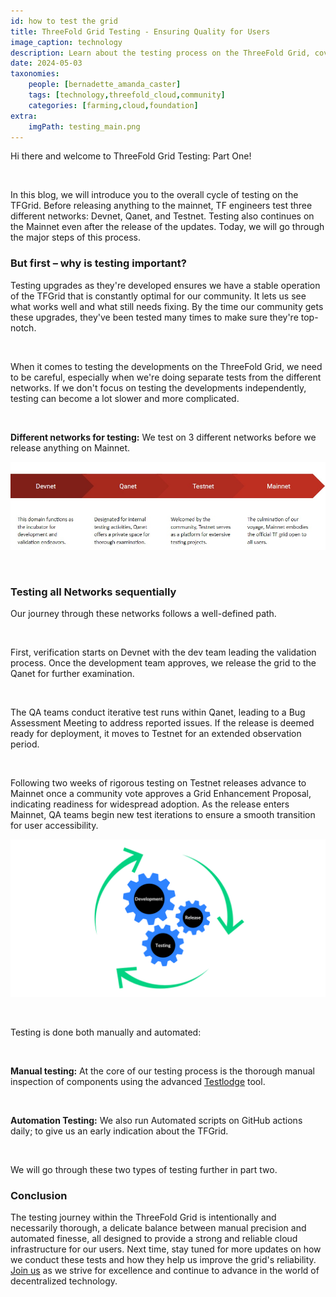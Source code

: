```yaml
---
id: how to test the grid
title: ThreeFold Grid Testing - Ensuring Quality for Users
image_caption: technology
description: Learn about the testing process on the ThreeFold Grid, covering four networks and utilizing both manual and automated tests for stability and reliability.
date: 2024-05-03
taxonomies:
    people: [bernadette_amanda_caster]
    tags: [technology,threefold_cloud,community]
    categories: [farming,cloud,foundation]
extra:
    imgPath: testing_main.png
---
```


Hi there and welcome to ThreeFold Grid Testing: Part One!

</br>

In this blog, we will introduce you to the overall cycle of testing on the TFGrid. Before releasing anything to the mainnet, TF engineers test three different networks: Devnet, Qanet, and Testnet. Testing also continues on the Mainnet even after the release of the updates. Today, we will go through the major steps of this process. 

### **But first – why is testing important?**

Testing upgrades as they're developed ensures we have a stable operation of the TFGrid that is constantly optimal for our community. It lets us see what works well and what still needs fixing. By the time our community gets these upgrades, they've been tested many times to make sure they're top-notch.

</br>

When it comes to testing the developments on the ThreeFold Grid, we need to be careful, especially when we're doing separate tests from the different networks. If we don't focus on testing the developments independently, testing can become a lot slower and more complicated.

</br>

**Different networks for testing:** We test on 3 different networks before we release anything on Mainnet.

![Image](./testing_roadmap.jpg)

</br>

### **Testing all Networks sequentially**

Our journey through these networks follows a well-defined path.

</br>

First, verification starts on Devnet with the dev team leading the validation process. Once the development team approves, we release the grid to the Qanet for further examination.

</br>

The QA teams conduct iterative test runs within Qanet, leading to a Bug Assessment Meeting to address reported issues. If the release is deemed ready for deployment, it moves to Testnet for an extended observation period.

</br>

Following two weeks of rigorous testing on Testnet releases advance to Mainnet once a community vote approves a Grid Enhancement Proposal, indicating readiness for widespread adoption. As the release enters Mainnet, QA teams begin new test iterations to ensure a smooth transition for user accessibility.

![Image](./testing_cycle.png)

</br>

Testing is done both manually and automated: 

</br>

**Manual testing:** At the core of our testing process is the thorough manual inspection of components using the advanced [Testlodge](https://manual.grid.tf/knowledge_base/collaboration/testing/testlodge.html) tool. 

</br>

**Automation Testing:** We also run Automated scripts on GitHub actions daily; to give us an early indication about the TFGrid.

</br>

We will go through these two types of testing further in part two.

### **Conclusion**

The testing journey within the ThreeFold Grid is intentionally and necessarily thorough, a delicate balance between manual precision and automated finesse, all designed to provide a strong and reliable cloud infrastructure for our users. Next time, stay tuned for more updates on how we conduct these tests and how they help us improve the grid's reliability. [Join us](https://t.me/threefoldtesting) as we strive for excellence and continue to advance in the world of decentralized technology.